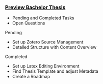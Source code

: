### [Preview Bachelor Thesis](thesis.pdf)

- Pending and Completed Tasks
- Open Questions

Pending
- Set up Zotero Source Management
- Detailed Structure with Content Overview

Completed
- Set up Latex Editing Environment
- Find Thesis Template and adjust Metadata
- Create a Roadmap
